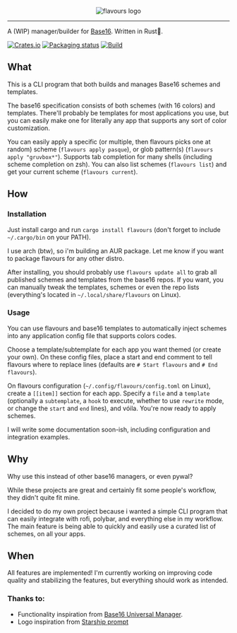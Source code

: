 <p align="center">
  <img src="https://raw.githubusercontent.com/Misterio77/flavours/master/logo.svg" alt="flavours logo"/>
</p>

---

A (WIP) manager/builder for [Base16](https://github.com/chriskempson/base16). Written in Rust🦀.

[![Crates.io](https://img.shields.io/crates/v/flavours.svg)](https://crates.io/crates/flavours)
[![Packaging status](https://repology.org/badge/vertical-allrepos/flavours.svg)](https://repology.org/project/flavours/versions)
[![Build](https://github.com/misterio77/flavours/workflows/Rust/badge.svg)](https://github.com/misterio77/flavours/actions?query=workflow%3ARust)


## What
This is a CLI program that both builds and manages Base16 schemes and templates.

The base16 specification consists of both schemes (with 16 colors) and templates. There'll probably be templates for most applications you use, but you can easily make one for literally any app that supports any sort of color customization.

You can easily apply a specific (or multiple, then flavours picks one at random) scheme (`flavours apply pasque`), or glob pattern(s) (`flavours apply "gruvbox*"`). Supports tab completion for many shells (including scheme completion on zsh).
You can also list schemes (`flavours list`) and get your current scheme (`flavours current`).


## How

### Installation
Just install cargo and run `cargo install flavours` (don't forget to include `~/.cargo/bin` on your PATH).

I use arch (btw), so i'm building an AUR package. Let me know if you want to package flavours for any other distro.

After installing, you should probably use `flavours update all` to grab all published schemes and templates from the base16 repos. If you want, you can manually tweak the templates, schemes or even the repo lists (everything's located in `~/.local/share/flavours` on Linux).

### Usage
You can use flavours and base16 templates to automatically inject schemes into any application config file that supports colors codes.

Choose a template/subtemplate for each app you want themed (or create your own).
On these config files, place a start and end comment to tell flavours where to replace lines (defaults are `# Start flavours` and `# End flavours`).

On flavours configuration (`~/.config/flavours/config.toml` on Linux), create a `[[item]]` section for each app. Specify a `file` and a `template` (optionally a `subtemplate`, a `hook` to execute, whether to use `rewrite` mode, or change the `start` and `end` lines), and vóila. You're now ready to apply schemes.

I will write some documentation soon-ish, including configuration and integration examples.

## Why
Why use this instead of other base16 managers, or even pywal?

While these projects are great and certainly fit some people's workflow, they didn't quite fit mine.

I decided to do my own project because i wanted a simple CLI program that can easily integrate with rofi, polybar, and everything else in my workflow. The main feature is being able to quickly and easily use a curated list of schemes, on all your apps.

## When
All features are implemented! I'm currently working on improving code quality and stabilizing the features, but everything should work as intended.

### Thanks to:
- Functionality inspiration from [Base16 Universal Manager](https://github.com/pinpox/base16-universal-manager).
- Logo inspiration from [Starship prompt](https://starship.rs)
